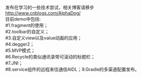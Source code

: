 发布在学习的一些技术尝试，相关博客请移步 http://www.cnblogs.com/AlphaDog/  
目前demo中包括:  
  #1.fragment的使用；  
  #2.toolbar的自定义；  
  #3.自定义view以及value动画的应用；  
  #4.degger2；  
  #5.MVP模式；  
  #6.Recycle的类似通讯录带可滚动的标题栏；  
  #7.JNI；  
  #8.service组件的远程来往通信AIDL；9.Gradle的多渠道配置发布。  
